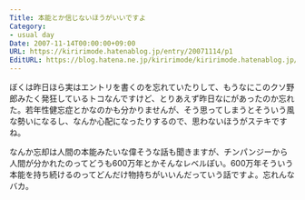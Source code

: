 ```yaml
---
Title: 本能とか信じないほうがいいですよ
Category:
- usual day
Date: 2007-11-14T00:00:00+09:00
URL: https://kiririmode.hatenablog.jp/entry/20071114/p1
EditURL: https://blog.hatena.ne.jp/kiririmode/kiririmode.hatenablog.jp/atom/entry/8454420450078216247
---
```



ぼくは昨日ほら実はエントリを書くのを忘れていたりして、もうなにこのクソ野郎みたく発狂しているトコなんですけど、とりあえず昨日なにがあったのか忘れた。若年性健忘症とかなのかも分かりませんが、そう思ってしまうとそういう風な勢いになるし、なんか心配になったりするので、思わないほうがステキですね。


なんか忘却は人間の本能みたいな偉そうな話も聞きますが、チンパンジーから人間が分かれたのってどうも600万年とかそんなレベルぽい。600万年そういう本能を持ち続けるのってどんだけ物持ちがいいんだっていう話ですよ。忘れんなバカ。
